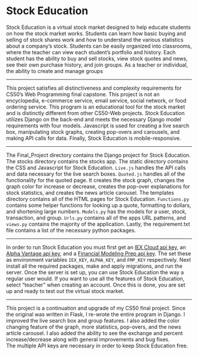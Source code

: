 # Stock Education

Stock Education is a virtual stock market designed to help educate students on how the stock market works. Students can learn how basic buying and selling of stock shares work and how to understand the various statistics about a company’s stock.  Students can be easily organized into classrooms, where the teacher can view each student’s portfolio and history.  Each student has the ability to buy and sell stocks, view stock quotes and news, see their own purchase history, and join groups.  As a teacher or individual, the ability to create and manage groups

*****

This project satisfies all distinctiveness and complexity requirements for CS50’s Web Programming final capstone. This project is not an encyclopedia, e-commerce service, email service, social network, or food ordering service. This program is an educational tool for the stock market and is distinctly different from other CS50-Web projects. Stock Education utilizes Django on the back-end and meets the necessary Django model requirements with four models.  Javascript is used for creating a live search box, manipulating stock graphs, creating pop-overs and carousels, and making API calls for data.  Finally, Stock Education is mobile-responsive.

*****

The Final_Project directory contains the Django project for Stock Education. The stocks directory contains the stocks app. The static directory contains the CSS and Javascript for Stock Education. `Live.js` handles the API calls and data necessary for the live search boxes.  `Quoted.js` handles all of the functionality for the quoted page. It creates the stock graph, changes the graph color for increase or decrease, creates the pop-over explanations for stock statistics, and creates the news article carousel. The templates directory contains all of the HTML pages for Stock Education. `Functions.py` contains some helper functions for looking up a quote, formatting to dollars, and shortening large numbers. `Models.py` has the models for a user, stock, transaction, and group. `Urls.py` contains all of the apps URL patterns, and `views.py` contains the majority of the application.  Lastly, the requirement.txt file contains a list of the necessary python packages.

*****

In order to run Stock Education you must first get an [IEX Cloud api key](https://iexcloud.io/), an [Alpha Vantage api key](https://www.alphavantage.co/), and a [Financial Modeling Prep api key](https://financialmodelingprep.com/developer). The set these as environment variables `IEX_KEY`, `ALPHA_KEY`, and `FMP_KEY` respectively. Next install all the required packages, make and apply migrations, and run the server. Once the server is set up, you can use Stock Education the way a regular user would. If you want to use all the features of Stock Education, select “teacher” when creating an account. Once this is done, you are set up and ready to test out the virtual stock market.

*****

This project is a continuation and upgrade of my CS50 final project. Since the original was written in Flask, I re-wrote the entire program in Django. I improved the live search box and group features. I also added the color changing feature of the graph, more statistics, pop-overs, and the news article carousel. I also added the ability to see the exchange and percent increase/decrease along with general improvements and bug fixes.  
The multiple API keys are necessary in order to keep Stock Education free. 


 
